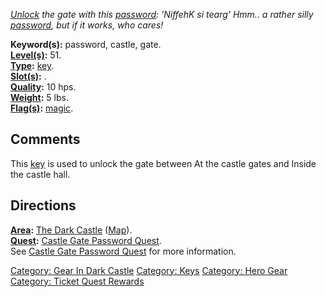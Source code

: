 *[Unlock](Unlock "wikilink") the gate with this
[password](:Category:_Keys "wikilink"): 'NiffehK si tearg' Hmm.. a
rather silly [password](:Category:_Keys "wikilink"), but if it works,
who cares!*

**Keyword(s):** password, castle, gate.  
**[Level(s)](Object_Level "wikilink"):** 51.  
**[Type](:Category:_Object_Types "wikilink"):**
[key](:Category:_Keys "wikilink").  
**[Slot(s)](Object_Slots "wikilink"):** <held>.  
**[Quality](Object_Quality "wikilink"):** 10 hps.  
**[Weight](Object_Weight "wikilink"):** 5 lbs.  
**[Flag(s)](:Category:_Object_Flags "wikilink"):**
[magic](Magic_Flag "wikilink").  

## Comments

This [key](:Category:_Keys "wikilink") is used to unlock the gate
between At the castle gates and Inside the castle hall.

## Directions

**[Area](:Category:_Areas "wikilink"):** [The Dark
Castle](:Category:_Dark_Castle "wikilink")
([Map](Dark_Castle_Map "wikilink")).  
**[Quest](:Category:_Ticket_Quests "wikilink"):** [Castle Gate Password
Quest](Castle_Gate_Password_Quest "wikilink").  
See [Castle Gate Password Quest](Castle_Gate_Password_Quest "wikilink")
for more information.  

[Category: Gear In Dark
Castle](Category:_Gear_In_Dark_Castle "wikilink") [Category:
Keys](Category:_Keys "wikilink") [Category: Hero
Gear](Category:_Hero_Gear "wikilink") [Category: Ticket Quest
Rewards](Category:_Ticket_Quest_Rewards "wikilink")
